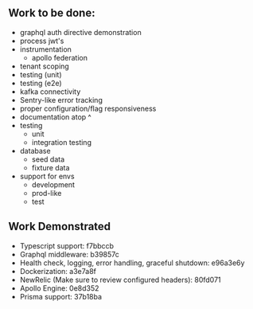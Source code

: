 ## Work to be done:

- graphql auth directive demonstration
- process jwt's
- instrumentation
  - apollo federation
- tenant scoping
- testing (unit)
- testing (e2e)
- kafka connectivity
- Sentry-like error tracking
- proper configuration/flag responsiveness
- documentation atop ^
- testing
  - unit
  - integration testing
- database
  - seed data
  - fixture data
- support for envs
  - development
  - prod-like
  - test

## Work Demonstrated

- Typescript support: f7bbccb
- Graphql middleware: b39857c
- Health check, logging, error handling, graceful shutdown: e96a3e6y
- Dockerization: a3e7a8f
- NewRelic (Make sure to review configured headers): 80fd071
- Apollo Engine: 0e8d352
- Prisma support: 37b18ba
